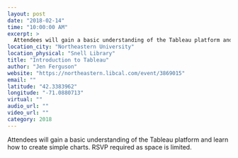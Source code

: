 ```yaml
---
layout: post
date: "2018-02-14"
time: "10:00:00 AM"
excerpt: >
  Attendees will gain a basic understanding of the Tableau platform and learn how to create simple charts. RSVP required as space is limited...
location_city: "Northeastern University"
location_physical: "Snell Library"
title: "Introduction to Tableau"
author: "Jen Ferguson"
website: "https://northeastern.libcal.com/event/3869015"
email: ""
latitude: "42.3383962"
longitude: "-71.0880713"
virtual: ""
audio_url: ""
video_url: ""
category: 2018
---
```


Attendees will gain a basic understanding of the Tableau platform and learn how to create simple charts. RSVP required as space is limited. 
